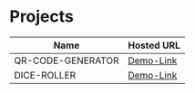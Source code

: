# Projects 

|Name               | Hosted URL                               | 
|-------------------|-----------------------------------------------------------|
| QR-CODE-GENERATOR | [Demo-Link](https://admirable-puppy-9801de.netlify.app/)  | 
| DICE-ROLLER       | [Demo-Link](https://superb-beijinho-e8bfdb.netlify.app/)  | 
